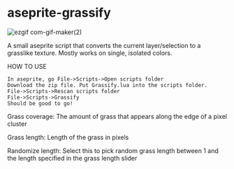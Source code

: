 # aseprite-grassify

![ezgif com-gif-maker(2)](https://user-images.githubusercontent.com/5313706/157093185-1cee4a14-3bd0-43ba-9c2e-281d86fc1251.gif)

A small aseprite script that converts the current layer/selection to a grasslike texture. Mostly works on single, isolated colors.

HOW TO USE

    In aseprite, go File->Scripts->Open scripts folder
    Download the zip file. Put Grassify.lua into the scripts folder.
    File->Scripts->Rescan scripts folder
    File->Scripts->Grassify
    Should be good to go! 
    
Grass coverage: The amount of grass that appears along the edge of a pixel cluster

Grass length: Length of the grass in pixels

Randomize length: Select this to pick random grass length between 1 and the length specified in the grass length slider



